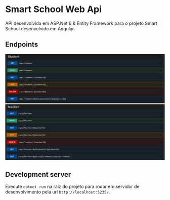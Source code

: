 # Smart School Web Api

API desenvolvida em ASP.Net 6 & Entity Framework para o projeto Smart School desenvolvido em Angular.

## Endpoints

<img src="src/assets/student-endpoints.png">

<img src="src/assets/teacher-endpoints.png">

## Development server

Execute `dotnet run` na raiz do projeto para rodar em servidor de desenvolvimento pela url `http://localhost:5235/`.
